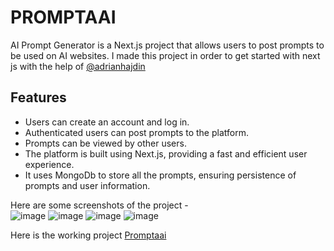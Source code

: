# PROMPTAAI
AI Prompt Generator is a Next.js project that allows users to post prompts to be used on AI websites. I made this project in order to get started with next js with the help of  [@adrianhajdin](https://github.com/adrianhajdin)
<br/>

## Features

* Users can create an account and log in.
* Authenticated users can post prompts to the platform.
* Prompts can be viewed by other users.
* The platform is built using Next.js, providing a fast and efficient user experience.
* It uses MongoDb to store all the prompts, ensuring persistence of prompts and user information.


Here are some screenshots of the project - <br/>
![image](https://github.com/priyanshusharmaaug03/promptaaii/assets/71705875/f2f32d0b-684b-437e-98dc-9593e2edde49)
![image](https://github.com/priyanshusharmaaug03/promptaaii/assets/71705875/022a64c0-a2cf-4361-b797-f26139f75ff4)
![image](https://github.com/priyanshusharmaaug03/promptaaii/assets/71705875/b2aa6b4b-3795-4d78-8083-451b5ca78d9b)
![image](https://github.com/priyanshusharmaaug03/promptaaii/assets/71705875/78f8b161-3550-4a26-b063-02963af03180)


Here is the working project [Promptaai](https://promptaaii.vercel.app/)
